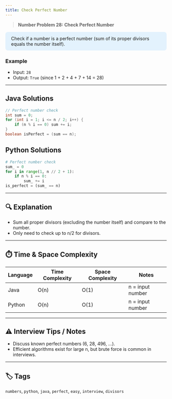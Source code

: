 ```yaml
---
title: Check Perfect Number
---
```


> **Number Problem 28: Check Perfect Number**

<div style="background: #e3f2fd; padding: 12px 18px; border-radius: 8px; margin-bottom: 18px;">
Check if a number is a perfect number (sum of its proper divisors equals the number itself).
</div>

### Example

- Input: `28`
- Output: `True` (since 1 + 2 + 4 + 7 + 14 = 28)

---

## Java Solutions
```java
// Perfect number check
int sum = 0;
for (int i = 1; i <= n / 2; i++) {
    if (n % i == 0) sum += i;
}
boolean isPerfect = (sum == n);
```

## Python Solutions
```python
# Perfect number check
sum_ = 0
for i in range(1, n // 2 + 1):
    if n % i == 0:
        sum_ += i
is_perfect = (sum_ == n)
``` 

---

## 🔍 Explanation
- Sum all proper divisors (excluding the number itself) and compare to the number.
- Only need to check up to n/2 for divisors.

---

## ⏱️ Time & Space Complexity
| Language | Time Complexity | Space Complexity | Notes |
|----------|-----------------|------------------|-------|
| Java     | O(n)            | O(1)             | n = input number |
| Python   | O(n)            | O(1)             | n = input number |

---

## ⚠️ Interview Tips / Notes
- Discuss known perfect numbers (6, 28, 496, ...).
- Efficient algorithms exist for large n, but brute force is common in interviews.

---

## 🏷 Tags
`numbers`, `python`, `java`, `perfect`, `easy`, `interview`, `divisors`

